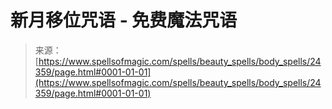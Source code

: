 <!--yml

category: 未分类

date: 2024-06-12 19:10:12

-->

# 新月移位咒语 - 免费魔法咒语

> 来源：[https://www.spellsofmagic.com/spells/beauty_spells/body_spells/24359/page.html#0001-01-01](https://www.spellsofmagic.com/spells/beauty_spells/body_spells/24359/page.html#0001-01-01)
